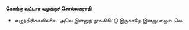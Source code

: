 **கொங்கு வட்டார வழக்குச் சொல்லகராதி**
- எழுந்திரிக்கவில்லை. அவெ இன்னுந் தூங்கிகிட்டு இருக்கறே இன்னு எழும்புலெ.

